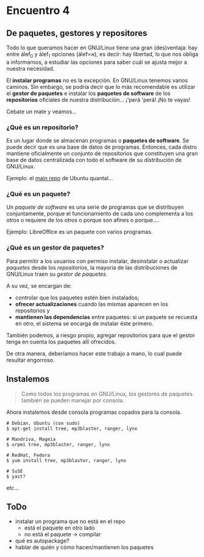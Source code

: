 # Encuentro 4

## De paquetes, gestores y repositores

Todo lo que queramos hacer en GNU/Linux tiene una gran (des)ventaja: hay entre álef<sub>0</sub> y álef<sub>1</sub> opciones (álef=&#1488;), es decir: hay libertad, lo que nos obliga a informarnos, a estudiar las opciones para saber cuál se ajusta mejor a nuestra necesidad.

El __instalar programas__ no es la excepción. En GNU/Linux tenemos varios caminos. Sin embargo, se podría decir que lo más recomendable es utilizar el __gestor de paquetes__ e instalar los __paquetes de software__ de los __repositorios__ oficiales de nuestra distribución... ¡'perá 'perá! ¡No te vayas!

Cebate un mate y veamos...

### ¿Qué es un repositorio?

Es un lugar donde se almacenan programas o __paquetes de software__. Se puede decir que es una base de datos de programas. Entonces, cada distro mantiene oficialmente un conjunto de repositorios que constituyen una gran base de datos centralizada con todo el software de su distribución de GNU/Linux.

Ejemplo: el [main repo](http://ppa.launchpad.net/fta/ubuntu/dists/quantal/main/) de Ubuntu quantal...

### ¿Qué es un paquete?

Un _paquete de software_ es una serie de programas que se distribuyen conjuntamente, porque el funcionamiento de cada uno complementa a los otros o requiere de los otros o porque son afines o porque....

Ejemplo: LibreOffice es un paquete con varios programas.

### ¿Qué es un gestor de paquetes?

Para permitir a los usuarios con permiso instalar, desinstalar o actualizar _paquetes_ desde los _repositorios_, la mayoría de las distribuciones de GNU/Linux traen su _gestor de paquetes_.

A su vez, se encargan de:

- controlar que los paquetes estén bien instalados;
- __ofrecer actualizaciones__ cuando las mismas aparecen en los repositorios y
- __mantienen las dependencias__ entre paquetes: si un paquete se recuesta en otro, el sistema se encarga de instalar éste primero.

También podemos, a riesgo propio, agregar repositorios para que el gestor tenga en cuenta los paquetes allí ofrecidos.

De otra manera, deberíamos hacer este trabajo a mano, lo cual puede resultar engorroso.

## Instalemos

> Como todos los programas en GNU/Linux, los gestores de paquetes también se pueden manejar por consola.

Ahora instalemos desde consola programas copados para la consola.

    # Debian, Ubuntu (con sudo)
    $ apt-get install tree, mp3blaster, ranger, lynx

    # Mandriva, Mageia
    $ urpmi tree, mp3blaster, ranger, lynx

    # RedHat, Fedora
    $ yum install tree, mp3blaster, ranger, lynx

    # SuSE
    $ yast?

etc...

## ToDo

- instalar un programa que no está en el repo
    - está el paquete en otro lado
    - no está el paquete -> compilar
- qué es autopackage?
- hablar de quién y cómo hacen/mantienen los paquetes
